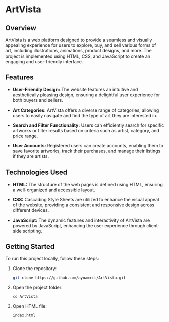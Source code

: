 # ArtVista

## Overview

ArtVista is a web platform designed to provide a seamless and visually appealing experience for users to explore, buy, and sell various forms of art, including illustrations, animations, product designs, and more. The project is implemented using HTML, CSS, and JavaScript to create an engaging and user-friendly interface.

## Features

- **User-Friendly Design:** The website features an intuitive and aesthetically pleasing design, ensuring a delightful user experience for both buyers and sellers.

- **Art Categories:** ArtVista offers a diverse range of categories, allowing users to easily navigate and find the type of art they are interested in.

- **Search and Filter Functionality:** Users can efficiently search for specific artworks or filter results based on criteria such as artist, category, and price range.

- **User Accounts:** Registered users can create accounts, enabling them to save favorite artworks, track their purchases, and manage their listings if they are artists.


## Technologies Used

- **HTML:** The structure of the web pages is defined using HTML, ensuring a well-organized and accessible layout.

- **CSS:** Cascading Style Sheets are utilized to enhance the visual appeal of the website, providing a consistent and responsive design across different devices.

- **JavaScript:** The dynamic features and interactivity of ArtVista are powered by JavaScript, enhancing the user experience through client-side scripting.

## Getting Started

To run this project locally, follow these steps:

1. Clone the repository:
   ```bash
   git clone https://github.com/ayoamrit/ArtVista.git

2. Open the project folder:
   ```bash
   cd ArtVista

3. Open HTML file:
   ```bash
   index.html
